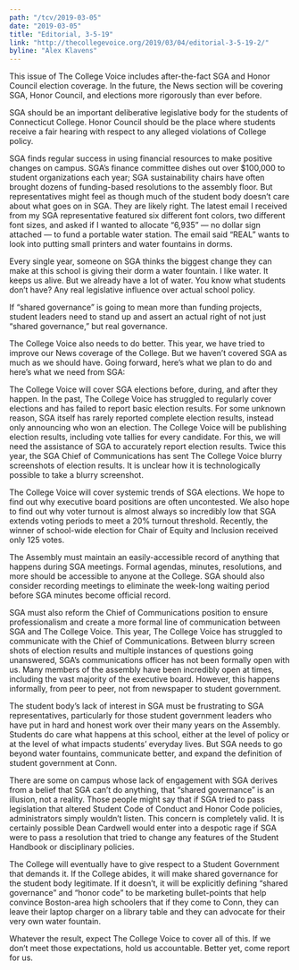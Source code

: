 ```yaml
---
path: "/tcv/2019-03-05"
date: "2019-03-05"
title: "Editorial, 3-5-19"
link: "http://thecollegevoice.org/2019/03/04/editorial-3-5-19-2/"
byline: "Alex Klavens"
---
```


This issue of The College Voice includes after-the-fact SGA and Honor Council election coverage.  In the future, the News section will be covering SGA, Honor Council, and elections more rigorously than ever before.

SGA should be an important deliberative legislative body for the students of Connecticut College. Honor Council should be the place where students receive a fair hearing with respect to any alleged violations of College policy.

SGA finds regular success in using financial resources to make positive changes on campus. SGA’s finance committee dishes out over $100,000 to student organizations each year; SGA sustainability chairs have often brought dozens of funding-based resolutions to the assembly floor. But representatives might feel as though much of the student body doesn’t care about what goes on in SGA. They are likely right. The latest email I received from my SGA representative featured six different font colors, two different font sizes, and asked if I wanted to allocate “6,935” — no dollar sign attached — to fund a portable water station. The email said “REAL” wants to look into putting small printers and water fountains in dorms.

Every single year, someone on SGA thinks the biggest change they can make at this school is giving their dorm a water fountain. I like water. It keeps us alive. But we already have a lot of water. You know what students don’t have? Any real legislative influence over actual school policy.

If “shared governance” is going to mean more than funding projects, student leaders need to stand up and assert an actual right of not just “shared governance,” but real governance.

The College Voice also needs to do better. This year, we have tried to improve our News coverage of the College. But we haven’t covered SGA as much as we should have. Going forward, here’s what we plan to do and here’s what we need from SGA:

The College Voice will cover SGA elections before, during, and after they happen. In the past, The College Voice has struggled to regularly cover elections and has failed to report basic election results. For some unknown reason, SGA itself has rarely reported complete election results, instead only announcing who won an election. The College Voice will be publishing election results, including vote tallies for every candidate. For this, we will need the assistance of SGA to accurately report election results. Twice this year, the SGA Chief of Communications has sent The College Voice blurry screenshots of election results. It is unclear how it is technologically possible to take a blurry screenshot.

The College Voice will cover systemic trends of SGA elections. We hope to find out why executive board positions are often uncontested. We also hope to find out why voter turnout is almost always so incredibly low that SGA extends voting periods to meet a 20% turnout threshold. Recently, the winner of school-wide election for Chair of Equity and Inclusion received only 125 votes.

The Assembly must maintain an easily-accessible record of anything that happens during SGA meetings. Formal agendas, minutes, resolutions, and more should be accessible to anyone at the College. SGA should also consider recording meetings to eliminate the week-long waiting period before SGA minutes become official record.

SGA must also reform the Chief of Communications position to ensure professionalism and create a more formal line of communication between SGA and The College Voice. This year, The College Voice has struggled to communicate with the Chief of Communications. Between blurry screen shots of election results and multiple instances of questions going unanswered, SGA’s communications officer has not been formally open with us. Many members of the assembly have been incredibly open at times, including the vast majority of the executive board. However, this happens informally, from peer to peer, not from newspaper to student government.

The student body’s lack of interest in SGA must be frustrating to SGA representatives, particularly for those student government leaders who have put in hard and honest work over their many years on the Assembly. Students do care what happens at this school, either at the level of policy or at the level of what impacts students’ everyday lives. But SGA needs to go beyond water fountains, communicate better, and expand the definition of student government at Conn.

There are some on campus whose lack of engagement with SGA derives from a belief that SGA can’t do anything, that “shared governance” is an illusion, not a reality. Those people might say that if SGA tried to pass legislation that altered Student Code of Conduct and Honor Code policies, administrators simply wouldn’t listen. This concern is completely valid. It is certainly possible Dean Cardwell would enter into a despotic rage if SGA were to pass a resolution that tried to change any features of the Student Handbook or disciplinary policies.

The College will eventually have to give respect to a Student Government that demands it. If the College abides, it will make shared governance for the student body legitimate. If it doesn’t, it will be explicitly defining “shared governance” and “honor code” to be marketing bullet-points that help convince Boston-area high schoolers that if they come to Conn, they can leave their laptop charger on a library table and they can advocate for their very own water fountain.

Whatever the result, expect The College Voice to cover all of this. If we don’t meet those expectations, hold us accountable. Better yet, come report for us.
